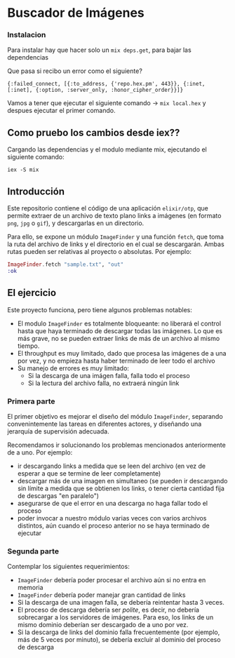 # Buscador de Imágenes


### Instalacion

Para instalar hay que hacer solo un `mix deps.get`, para bajar las dependencias

Que pasa si recibo un error como el siguiente?


```
{:failed_connect, [{:to_address, {'repo.hex.pm', 443}}, {:inet, [:inet], {:option, :server_only, :honor_cipher_order}}]}
```

Vamos a tener que ejecutar el siguiente comando -> `mix local.hex` y despues ejecutar el primer comando.

## Como pruebo los cambios desde iex??

Cargando las dependencias y el modulo mediante mix, ejecutando el siguiente comando:

`iex -S mix`

## Introducción

Este repositorio contiene el código de una aplicación `elixir/otp`, que permite extraer de un archivo de texto plano links a imágenes (en formato `png`, `jpg` o `gif`), y descargarlas en un directorio. 

Para ello, se expone un módulo `ImageFinder` y una función `fetch`, que toma la ruta del archivo de links y el directorio en el cual se descargarán. Ambas rutas pueden ser relativas al proyecto o absolutas. Por ejemplo: 

```elixir
ImageFinder.fetch "sample.txt", "out"
:ok
```

## El ejercicio

Este proyecto funciona, pero tiene algunos problemas notables:

* El modulo `ImageFinder` es totalmente bloqueante: no liberará el control hasta que haya terminado de descargar todas las imágenes. Lo que es más grave, no se pueden extraer links de más de un archivo al mismo tiempo. 
* El throughput es muy limitado, dado que procesa las imágenes de a una por vez, y no empieza hasta haber terminado de leer todo el archivo
* Su manejo de errores es muy limitado: 
  * Si la descarga de una imágen falla, falla todo el proceso
  * Si la lectura del archivo falla, no extraerá ningún link
  
### Primera parte
  
El primer objetivo es mejorar el diseño del módulo `ImageFinder`, separando convenintemente las tareas en diferentes actores, y diseñando una jerarquía de supervisión adecuada.

Recomendamos ir solucionando los problemas mencionados anteriormente de a uno. Por ejemplo:
* ir descargando links a medida que se leen del archivo (en vez de esperar a que se termine de leer completamente)
* descargar más de una imagen en simultaneo (se pueden ir descargando sin límite a medida que se obtienen los links, o tener cierta cantidad fija de descargas "en paralelo")
* asegurarse de que el error en una descarga no haga fallar todo el proceso
* poder invocar a nuestro módulo varias veces con varios archivos distintos, aún cuando el proceso anterior no se haya terminado de ejecutar

### Segunda parte

Contemplar los siguientes requerimientos: 

  * `ImageFinder` debería poder procesar el archivo aún si no entra en memoria
  * `ImageFinder` debería poder manejar gran cantidad de links
  * Si la descarga de una imagen falla, se debería reintentar hasta 3 veces.
  * El proceso de descarga debería ser _polite_, es decir, no debería sobrecargar a los servidores de imágenes. Para eso, los links de un mismo dominio deberían ser descargado de a uno por vez. 
  * Si la descarga de links del dominio falla frecuentemente (por ejemplo, más de 5 veces por minuto), se debería excluir al dominio del proceso de descarga
